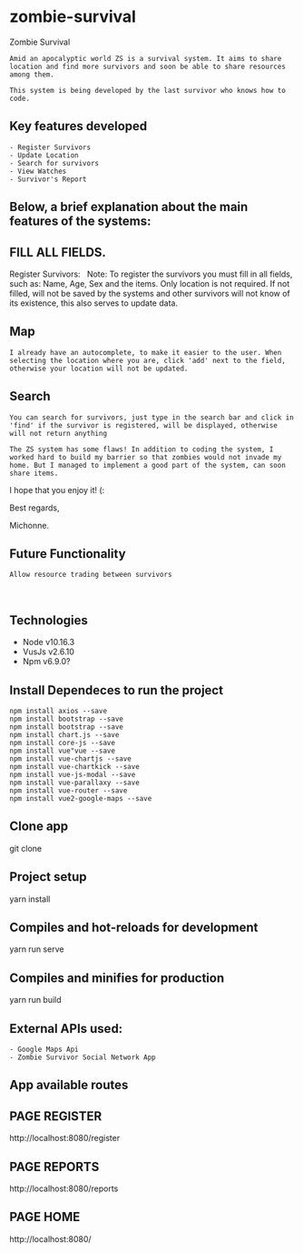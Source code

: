 # zombie-survival

Zombie Survival

    Amid an apocalyptic world ZS is a survival system. It aims to share location and find more survivors and soon be able to share resources among them.

    This system is being developed by the last survivor who knows how to code.

## Key features developed
    - Register Survivors
    - Update Location
    - Search for survivors
    - View Watches
    - Survivor's Report

## Below, a brief explanation about the main features of the systems:
## FILL ALL FIELDS.

Register Survivors:
  Note: To register the survivors you must fill in all fields, such as: Name, Age, Sex and the items. Only location is not required. If not filled, will not be saved by the systems and other survivors will not    know of its existence, this also serves to update data.

## Map
    I already have an autocomplete, to make it easier to the user. When selecting the location where you are, click 'add' next to the field, otherwise your location will not be updated.

## Search
    You can search for survivors, just type in the search bar and click in 'find' if the survivor is registered, will be displayed, otherwise will not return anything

    The ZS system has some flaws! In addition to coding the system, I worked hard to build my barrier so that zombies would not invade my home. But I managed to implement a good part of the system, can soon share items.

   I hope that you enjoy it! (:

   Best regards,

   Michonne.

## Future Functionality
    Allow resource trading between survivors
 
## Technologies
   - Node v10.16.3
   - VusJs v2.6.10
   - Npm v6.9.0?


## Install Dependeces to run the project
    npm install axios --save
    npm install bootstrap --save 
    npm install bootstrap --save
    npm install chart.js --save
    npm install core-js --save
    npm install vue"vue --save
    npm install vue-chartjs --save
    npm install vue-chartkick --save
    npm install vue-js-modal --save
    npm install vue-parallaxy --save
    npm install vue-router --save
    npm install vue2-google-maps --save

## Clone app

git clone <link-to-remote-branch>

## Project setup

yarn install


## Compiles and hot-reloads for development

yarn run serve


## Compiles and minifies for production

yarn run build

## External APIs used:

    - Google Maps Api
    - Zombie Survivor Social Network App


## App available routes

## PAGE REGISTER
http://localhost:8080/register

## PAGE REPORTS 
http://localhost:8080/reports

## PAGE HOME 
http://localhost:8080/